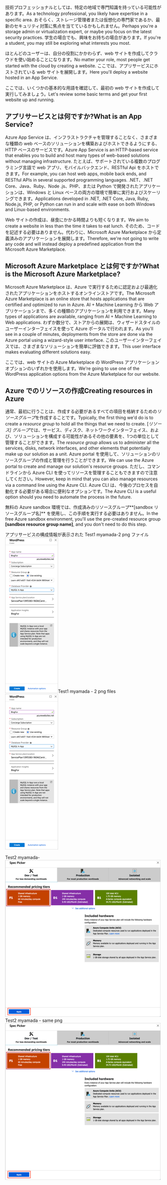 <span data-ttu-id="4cbb9-101">技術プロフェッショナルとしては、特定の地域で専門知識を持っている可能性があります。</span><span class="sxs-lookup"><span data-stu-id="4cbb9-101">As a technology professional, you likely have expertise in a specific area.</span></span> <span data-ttu-id="4cbb9-102">おそらく、ストレージ管理者または仮想化の専門家であるか、最新のセキュリティ対策に焦点を当てているかもしれません。</span><span class="sxs-lookup"><span data-stu-id="4cbb9-102">Perhaps you're a storage admin or virtualization expert, or maybe you focus on the latest security practices.</span></span> <span data-ttu-id="4cbb9-103">学生の場合でも、興味をお持ちの場合があります。</span><span class="sxs-lookup"><span data-stu-id="4cbb9-103">If you're a student, you may still be exploring what interests you most.</span></span>

<span data-ttu-id="4cbb9-104">ほとんどのユーザーは、自分の役割にかかわらず、web サイトを作成してクラウドを使い始めることになります。</span><span class="sxs-lookup"><span data-stu-id="4cbb9-104">No matter your role, most people get started with the cloud by creating a website.</span></span> <span data-ttu-id="4cbb9-105">ここでは、アプリサービスにホストされている web サイトを展開します。</span><span class="sxs-lookup"><span data-stu-id="4cbb9-105">Here you'll deploy a website hosted in an App Service.</span></span>

<span data-ttu-id="4cbb9-106">ここでは、いくつかの基本的な用語を確認して、最初の web サイトを作成して実行してみましょう。</span><span class="sxs-lookup"><span data-stu-id="4cbb9-106">Let's review some basic terms and get your first website up and running.</span></span>

## <a name="what-is-an-app-service"></a><span data-ttu-id="4cbb9-107">アプリサービスとは何ですか?</span><span class="sxs-lookup"><span data-stu-id="4cbb9-107">What is an App Service?</span></span>

<span data-ttu-id="4cbb9-108">Azure App Service は、インフラストラクチャを管理することなく、さまざまな種類の web ベースのソリューションを構築およびホストできるようにする、HTTP ベースのサービスです。</span><span class="sxs-lookup"><span data-stu-id="4cbb9-108">Azure App Service is an HTTP-based service that enables you to build and host many types of web-based solutions without managing infrastructure.</span></span> <span data-ttu-id="4cbb9-109">たとえば、サポートされている複数のプログラミング言語で web アプリ、モバイルバックエンド、RESTful Api をホストできます。</span><span class="sxs-lookup"><span data-stu-id="4cbb9-109">For example, you can host web apps, mobile back ends, and RESTful APIs in several supported programming languages.</span></span> <span data-ttu-id="4cbb9-110">.NET、.NET Core、Java、Ruby、Node .js、PHP、または Python で開発されたアプリケーションは、Windows と Linux ベースの両方の環境で簡単に実行およびスケーリングできます。</span><span class="sxs-lookup"><span data-stu-id="4cbb9-110">Applications developed in .NET, .NET Core, Java, Ruby, Node.js, PHP, or Python can run in and scale with ease on both Windows and Linux-based environments.</span></span>

<span data-ttu-id="4cbb9-111">Web サイトの作成は、昼食にかかる時間よりも短くなります。</span><span class="sxs-lookup"><span data-stu-id="4cbb9-111">We aim to create a website in less than the time it takes to eat lunch.</span></span> <span data-ttu-id="4cbb9-112">そのため、コードを記述する必要はありません。代わりに、Microsoft Azure Marketplace から定義済みのアプリケーションを展開します。</span><span class="sxs-lookup"><span data-stu-id="4cbb9-112">Therefore, we're not going to write any code and will instead deploy a predefined application from the Microsoft Azure Marketplace.</span></span>

## <a name="what-is-the-microsoft-azure-marketplace"></a><span data-ttu-id="4cbb9-113">Microsoft Azure Marketplace とは何ですか?</span><span class="sxs-lookup"><span data-stu-id="4cbb9-113">What is the Microsoft Azure Marketplace?</span></span>

<span data-ttu-id="4cbb9-114">Microsoft Azure Marketplace は、Azure で実行するために認定および最適化されたアプリケーションをホストするオンラインストアです。</span><span class="sxs-lookup"><span data-stu-id="4cbb9-114">The Microsoft Azure Marketplace is an online store that hosts applications that are certified and optimized to run in Azure.</span></span> <span data-ttu-id="4cbb9-115">AI + Machine Learning から Web アプリケーションまで、多くの種類のアプリケーションを利用できます。</span><span class="sxs-lookup"><span data-stu-id="4cbb9-115">Many types of applications are available, ranging from AI + Machine Learning to Web applications.</span></span> <span data-ttu-id="4cbb9-116">わずか数分で、ストアからの展開は、ウィザードスタイルのユーザーインターフェイスを使って Azure ポータルで行われます。</span><span class="sxs-lookup"><span data-stu-id="4cbb9-116">As you'll see in a couple of minutes, deployments from the store are done via the Azure portal using a wizard-style user interface.</span></span> <span data-ttu-id="4cbb9-117">このユーザーインターフェイスでは、さまざまなソリューションを簡単に評価できます。</span><span class="sxs-lookup"><span data-stu-id="4cbb9-117">This user interface makes evaluating different solutions easy.</span></span>

<span data-ttu-id="4cbb9-118">ここでは、web サイトの Azure Marketplace の WordPress アプリケーションオプションのいずれかを使用します。</span><span class="sxs-lookup"><span data-stu-id="4cbb9-118">We're going to use one of the WordPress application options from the Azure Marketplace for our website.</span></span>

## <a name="creating-resources-in-azure"></a><span data-ttu-id="4cbb9-119">Azure でのリソースの作成</span><span class="sxs-lookup"><span data-stu-id="4cbb9-119">Creating resources in Azure</span></span>

<span data-ttu-id="4cbb9-120">通常、最初に行うことは、作成する必要があるすべての項目を格納するための*リソースグループ*を作成することです。</span><span class="sxs-lookup"><span data-stu-id="4cbb9-120">Typically, the first thing we'd do is to create a *resource group* to hold all the things that we need to create.</span></span> <span data-ttu-id="4cbb9-121">[*リソース] グループ*では、サービス、ディスク、ネットワークインターフェイス、および、ソリューションを構成する可能性があるその他の要素を、1つの単位として管理することができます。</span><span class="sxs-lookup"><span data-stu-id="4cbb9-121">The *resource group* allows us to administer all the services, disks, network interfaces, and other elements that potentially make up our solution as a unit.</span></span> <span data-ttu-id="4cbb9-122">Azure portal を使用して、ソリューションのリソースグループの作成と管理を行うことができます。</span><span class="sxs-lookup"><span data-stu-id="4cbb9-122">We can use the Azure portal to create and manage our solution's resource groups.</span></span> <span data-ttu-id="4cbb9-123">ただし、コマンドラインから Azure CLI を使ってリソースを管理することもできますので注意してください。</span><span class="sxs-lookup"><span data-stu-id="4cbb9-123">However, keep in mind that you can also manage resources via a command line using the Azure CLI.</span></span> <span data-ttu-id="4cbb9-124">Azure CLI は、今後のプロセスを自動化する必要がある場合に便利なオプションです。</span><span class="sxs-lookup"><span data-stu-id="4cbb9-124">The Azure CLI is a useful option should you need to automate the process in the future.</span></span>

<span data-ttu-id="4cbb9-125">無料の Azure sandbox 環境では、作成済みのリソースグループ**<rgn>[sandbox リソースグループ名]</rgn>** を使用し、この手順を実行する必要はありません。</span><span class="sxs-lookup"><span data-stu-id="4cbb9-125">In the free Azure sandbox environment, you'll use the pre-created resource group **<rgn>[sandbox resource group name]</rgn>**, and you don't need to do this step.</span></span>

<span data-ttu-id="4cbb9-126">アプリサービスの構成情報が表示された Test1 myamada-2 png ファイル[ ![のスクリーンショット](../media/4-config-info-create.png)](../media/4-config-info-create-expanded.png#lightbox)</span><span class="sxs-lookup"><span data-stu-id="4cbb9-126">Test1 myamada - 2 png files [![Screenshot showing app service configuration information](../media/4-config-info-create.png)](../media/4-config-info-create-expanded.png#lightbox)</span></span>

<span data-ttu-id="4cbb9-127">Test2 myamada- [ ![[開発/テスト] セクションが選択されていることを示す、アプリサービスプランの価格帯のパネルと同じ png スクリーンショットが強調表示され、適用が選択されています。](../media/4-select-pricing-tier.png)](../media/4-select-pricing-tier.png#lightbox)</span><span class="sxs-lookup"><span data-stu-id="4cbb9-127">Test2 myamada - same png [![Screenshot showing the App Service Plan Pricing Tier panel with the Dev/Test section selected and the free F1 tier highlighted and chosen to apply](../media/4-select-pricing-tier.png)](../media/4-select-pricing-tier.png#lightbox)</span></span>
